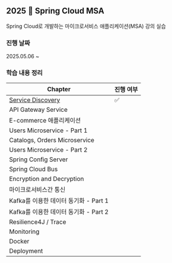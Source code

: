 ## 2025 🍃 Spring Cloud MSA
Spring Cloud로 개발하는 마이크로서비스 애플리케이션(MSA) 강의 실습
### 진행 날짜
2025.05.06 ~ 
### 학습 내용 정리
| Chapter | **진행 여부** |
| --- | --- |
| [Service Discovery](https://github.com/sanchaehwa/spring-cloud-msa/blob/main/doc/1.md) |✅|
| API Gateway Service |  |
| E-commerce 애플리케이션 |  |
| Users Microservice - Part 1 |  |
| Catalogs, Orders Microservice |  |
| Users Microservice - Part 2 |  |
| Spring Config Server |  |
| Spring Cloud Bus |  |
| Encryption and Decryption |  |
| 마이크로서비스간 통신 |  |
| Kafka를 이용한 데이터 동기화 - Part 1 |  |
| Kafka를 이용한 데이터 동기화 - Part 2 |  |
| Resilience4J / Trace |  |
| Monitoring |  |
| Docker |  |
| Deployment |  |

